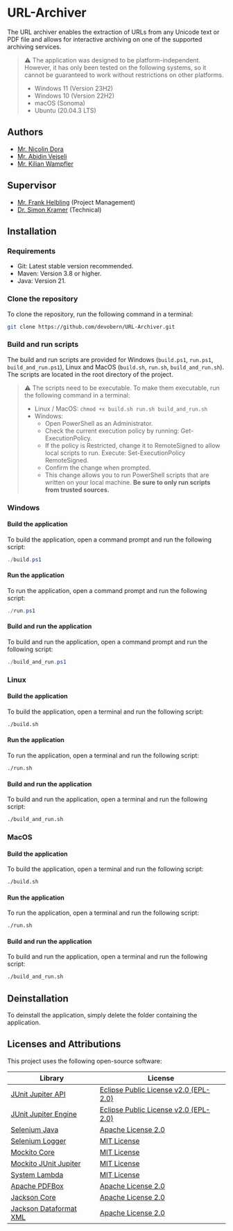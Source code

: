 # URL-Archiver
The URL archiver enables the extraction of URLs from any Unicode text or PDF file and allows for interactive archiving on one of the supported archiving services.
> ⚠️ The application was designed to be platform-independent. However, it has only been tested on the following systems, so it cannot be guaranteed to work without restrictions on other platforms.
> - Windows 11 (Version 23H2)
> - Windows 10 (Version 22H2)
> - macOS (Sonoma)
> - Ubuntu (20.04.3 LTS)

## Authors
- [Mr. Nicolin Dora](mailto:nicolin.dora@students.bfh.ch)
- [Mr. Abidin Vejseli](mailto:abidin.vejseli@students.bfh.ch)
- [Mr. Kilian Wampfler](mailto:kilian.wampfler@students.bfh.ch)

## Supervisor
- [Mr. Frank Helbling](mailto:frank.helbling@bfh.ch) (Project Management)
- [Dr. Simon Kramer](mailto:simon.kramer@bfh.ch) (Technical)
## Installation
### Requirements
- Git: Latest stable version recommended.
- Maven: Version 3.8 or higher.
- Java: Version 21.
### Clone the repository
To clone the repository, run the following command in a terminal:
```bash
git clone https://github.com/devobern/URL-Archiver.git
```
### Build and run scripts
The build and run scripts are provided for Windows (`build.ps1`, `run.ps1`, `build_and_run.ps1`), Linux and MacOS (`build.sh`, `run.sh`, `build_and_run.sh`). The scripts are located in the root directory of the project.
> ⚠️ The scripts need to be executable. To make them executable, run the following command in a terminal: 
> - Linux / MacOS: `chmod +x build.sh run.sh build_and_run.sh` 
> - Windows: 
>   - Open PowerShell as an Administrator. 
>   - Check the current execution policy by running: Get-ExecutionPolicy. 
>   - If the policy is Restricted, change it to RemoteSigned to allow local scripts to run. Execute: Set-ExecutionPolicy RemoteSigned. 
>   - Confirm the change when prompted.
>   - This change allows you to run PowerShell scripts that are written on your local machine. **Be sure to only run scripts from trusted sources.**

### Windows
#### Build the application
To build the application, open a command prompt and run the following script:
```powershell
./build.ps1
```
#### Run the application
To run the application, open a command prompt and run the following script:
```powershell
./run.ps1
```
#### Build and run the application
To build and run the application, open a command prompt and run the following script:
```powershell
./build_and_run.ps1
```

### Linux
#### Build the application
To build the application, open a terminal and run the following script:
```bash
./build.sh
```
#### Run the application
To run the application, open a terminal and run the following script:
```bash
./run.sh
```
#### Build and run the application
To build and run the application, open a terminal and run the following script:
```bash
./build_and_run.sh
```

### MacOS
#### Build the application
To build the application, open a terminal and run the following script:
```bash
./build.sh
```
#### Run the application
To run the application, open a terminal and run the following script:
```bash
./run.sh
```
#### Build and run the application
To build and run the application, open a terminal and run the following script:
```bash
./build_and_run.sh
```
## Deinstallation
To deinstall the application, simply delete the folder containing the application.

## Licenses and Attributions

This project uses the following open-source software:

| Library                                                                       | License                                                       |
|-------------------------------------------------------------------------------|---------------------------------------------------------------|
| [JUnit Jupiter API](https://junit.org/junit5/)                                | [Eclipse Public License v2.0 (EPL-2.0)](LICENSES/EPL-2.0.txt) |
| [JUnit Jupiter Engine](https://junit.org/junit5/)                             | [Eclipse Public License v2.0 (EPL-2.0)](LICENSES/EPL-2.0.txt) |
| [Selenium Java](https://www.selenium.dev/)                                    | [Apache License 2.0](LICENSES/Apache-2.0.txt)                 |
| [Selenium Logger](https://github.com/titusfortner/selenium-logger)            | [MIT License](LICENSES/MIT.txt)                               |
| [Mockito Core](https://site.mockito.org/)                                     | [MIT License](LICENSES/MIT.txt)                               |
| [Mockito JUnit Jupiter](https://site.mockito.org/)                            | [MIT License](LICENSES/MIT.txt)                               |
| [System Lambda](https://github.com/stefanbirkner/system-lambda)               | [MIT License](LICENSES/MIT.txt)                               |
| [Apache PDFBox](https://pdfbox.apache.org/)                                   | [Apache License 2.0](LICENSES/Apache-2.0.txt)                 |
| [Jackson Core](https://github.com/FasterXML/jackson-core)                     | [Apache License 2.0](LICENSES/Apache-2.0.txt)                 |
| [Jackson Dataformat XML](https://github.com/FasterXML/jackson-dataformat-xml) | [Apache License 2.0](LICENSES/Apache-2.0.txt)                 |

